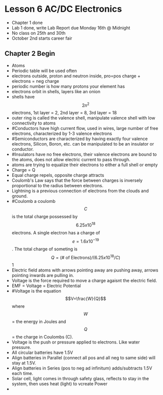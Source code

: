 # Lesson 6 AC/DC Electronics
- Chapter 1 done
- Lab 1 done, write Lab Report due Monday 16th @ Midnight
- No class on 25th and 30th
- October 2nd starts career fair
## Chapter 2 Begin
- Atoms
- Periodic table will be used often
- electrons outside, proton and neutron inside, pro=pos charge + electrons = neg charge
- periodic number is how many protons your element has
- electrons orbit in shells, layers like an onion
- shells have $$2n^2$$ electrons, 1st layer = 2, 2nd layer = 8, 3rd layer = 18
- outer ring is called the valence shell, manipulate valence shell with low connectivity to atoms
- #Conductors have high current flow, used in wires, large number of free electrons, characterized by 1-3 valence electrons
- #Semiconductors are characterized by having exactly four valence electrons, Silicon, Boron, etc. can be manipulated to be an insulator or conductor.
- #Insulators have no free electrons, their valence electrons are bound to the atoms, does not allow electric current to pass through.
- atoms are trying to equalize their electrons to either a full shell or empty
- Charge = Q
- Equal charge repels, opposite charge attracts
- Coulomb's Law says that the force between charges is inversely proportional to the radius between electrons.
- Lightning is a previous connection of electrons from the clouds and ground.
- #Coulomb a coulomb $$C$$ is the total charge possessed by $$6.25x10^{18}$$ electrons. A single electron has a charge of $$e=1.6x10^{-19}$$. The total charge of someting is $$Q=\text{(# of Electrons)/}(6.25x10^{18}/C)$$1
- Electric field atoms with arrows pointing away are pushing away, arrows pointing inwards are pulling in.
- Voltage is the force required to move a charge agaisnt the electric field.
- EMF = Voltage = Electric Potential
- #Voltage is the equation $$V=\frac{W}{Q}$$ where $$W$$ = the energy in Joules and $$Q$$ = the charge in Coulombs (C).
- Voltage is the push or pressure applied to electrons. Like water pressure.
- All circular batteries have 1.5V
- Align batteries in Parallel (connect all pos and all neg to same side) will stay at 1.5V.
- Align batteries in Series (pos to neg ad infinitum) adds/subtracts 1.5V each time.
- Solar cell, light comes in through safety glass, reflects to stay in the system, then uses heat (light) to vcreate Power
- 

